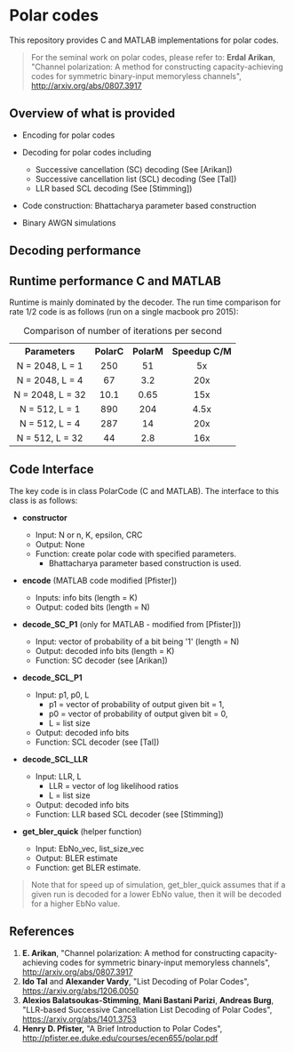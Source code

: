 Polar codes 
===================

This repository provides C and MATLAB implementations for polar codes.

> For the seminal work on polar codes, please refer to: **Erdal Arikan**, "Channel polarization: A method for constructing capacity-achieving codes for symmetric binary-input memoryless channels",  http://arxiv.org/abs/0807.3917 

Overview of what is provided
----------

 - Encoding for polar codes

 - Decoding for polar codes including
	 - Successive cancellation (SC) decoding (See [Arikan])
	 - Successive cancellation list (SCL) decoding (See [Tal])
	 - LLR based SCL decoding (See [Stimming])
	 
 - Code construction: Bhattacharya parameter based construction 

 - Binary AWGN simulations

Decoding performance
------


Runtime performance C and MATLAB
-----
Runtime is mainly dominated by the decoder. The run time comparison for rate 1/2 code is as follows (run on a single macbook pro 2015):
<table>
<caption> Comparison of number of iterations per second </caption>
  <tr align="center">
    <th>Parameters </th>
    <th>PolarC </th>
    <th>PolarM</th>
	<th>Speedup C/M</th>
  </tr>
  <tr align="center">
    <td>N = 2048, L = 1</td>
    <td>250</td>
    <td>51 </td>
    <td>5x</td>
  </tr>
  <tr align="center">
    <td>N = 2048, L = 4</td>
    <td>67 </td>
    <td>3.2</td>
    <td>20x</td>
  </tr>
  <tr align="center">
    <td>N = 2048, L = 32</td>
    <td>10.1</td>
    <td>0.65</td>
    <td>15x</td>
  </tr>
  <tr align="center">
    <td>N = 512, L = 1</td>
    <td>890</td>
    <td>204</td>
    <td>4.5x</td>
  </tr>
  <tr align="center">
    <td>N = 512, L = 4</td>
    <td>287</td>
    <td>14</td>
    <td>20x</td>
  </tr>
  <tr align="center">
    <td>N = 512, L = 32</td>
    <td>44</td>
    <td>2.8</td>
    <td>16x</td>
  </tr>
</table>


Code Interface
------

The key code is in class PolarCode (C and MATLAB). The interface to this class is as follows:

 - **constructor**
	 - Input: N or n, K, epsilon, CRC 
	 - Output: None 
	 - Function: create polar code with specified parameters. 
		 - Bhattacharya parameter based construction is used.

 - **encode** (MATLAB code modified [Pfister])
	 - Inputs: info bits (length = K)
	 - Output: coded bits (length = N)

 - **decode_SC_P1** (only for MATLAB - modified from [Pfister]))
	 - Input: vector of probability of a bit being  '1' (length = N)
	 - Output: decoded info bits (length = K)
	 - Function: SC decoder  (see [Arikan])

 - **decode_SCL_P1**
	 - Input: p1, p0, L 
		 - p1 = vector of probability of output given bit = 1, 
		 - p0 = vector of probability of output given bit = 0,   
		 - L = list size
	 - Output: decoded info bits
	 - 	Function: SCL decoder (see [Tal])

 - **decode_SCL_LLR**
	 - Input: LLR, L
		 - LLR = vector of log likelihood ratios 
		 - L = list size
	 - Output: decoded info bits
	 - Function: LLR based SCL decoder (see [Stimming])

 - **get_bler_quick** (helper function)
	 - Input: EbNo_vec, list_size_vec
	 - Output: BLER estimate
	 - Function: get BLER estimate. 
		 
> Note that for speed up of simulation, get_bler_quick assumes that if a given run is decoded for a lower EbNo value, then it will be decoded for a higher EbNo value. 


References
---------

 1. **E. Arikan**, "Channel polarization: A method for constructing capacity-achieving codes for symmetric binary-input memoryless channels",  http://arxiv.org/abs/0807.3917 
 2.  **Ido Tal** and **Alexander Vardy**, 	"List Decoding of Polar Codes", https://arxiv.org/abs/1206.0050
 3.  **Alexios Balatsoukas-Stimming**, **Mani Bastani Parizi**, **Andreas Burg**, "LLR-based Successive Cancellation List Decoding of Polar Codes", https://arxiv.org/abs/1401.3753
 4. **Henry D. Pfister,** "A Brief Introduction to Polar Codes", http://pfister.ee.duke.edu/courses/ecen655/polar.pdf

